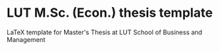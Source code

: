 # LUT M.Sc. (Econ.) thesis template
LaTeX template for Master's Thesis at LUT School of Business and Management
